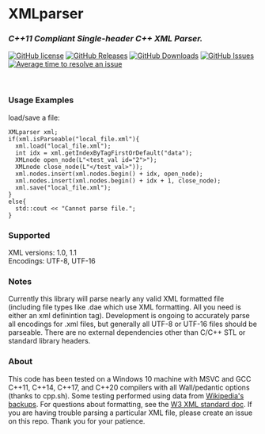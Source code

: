 # XMLparser

### _C++11 Compliant Single-header C++ XML Parser._  

[![GitHub license](https://img.shields.io/badge/license-MIT-blue.svg)](https://raw.githubusercontent.com/jstrom2002/XMLparser/main/LICENSE)
[![GitHub Releases](https://img.shields.io/github/release/jstrom2002/XMLparser.svg)](https://github.com/jstrom2002/json/releases)
[![GitHub Downloads](https://img.shields.io/github/downloads/jstrom2002/XMLparser/total)](https://github.com/jstrom2002/json/releases)
[![GitHub Issues](https://img.shields.io/github/issues/jstrom2002/XMLparser.svg)](https://github.com/jstrom2002/XMLparser/issues)
[![Average time to resolve an issue](https://isitmaintained.com/badge/resolution/jstrom2002/XMLparser.svg)](https://isitmaintained.com/project/jstrom2002/XMLparser "Average time to resolve an issue")
  
<br>

### Usage Examples  
load/save a file:
````
XMLparser xml;
if(xml.isParseable("local_file.xml"){
  xml.load("local_file.xml");
  int idx = xml.getIndexByTagFirstOrDefault("data");
  XMLnode open_node(L"<test_val id="2">");
  XMLnode close_node(L"</test_val>"));
  xml.nodes.insert(xml.nodes.begin() + idx, open_node);
  xml.nodes.insert(xml.nodes.begin() + idx + 1, close_node);
  xml.save("local_file.xml");
}
else{
  std::cout << "Cannot parse file.";
}
````

### Supported  
XML versions: 1.0, 1.1  
Encodings: UTF-8, UTF-16  


### Notes  
Currently this library will parse nearly any valid XML formatted file (including file types like .dae which use XML formatting. All you need is either an xml definintion tag). Development is ongoing to accurately parse all encodings for .xml files, but generally all UTF-8 or UTF-16 files should be parseable. There are no external dependencies other than C/C++ STL or standard library headers.  
  
  
### About  
This code has been tested on a Windows 10 machine with MSVC and GCC C++11, C++14, C++17, and C++20 compilers with all Wall/pedantic options (thanks to cpp.sh). Some testing performed using data from [Wikipedia's backups](http://dumps.wikimedia.your.org/backup-index.html). For questions about formatting, see the [W3 XML standard doc](https://www.w3.org/TR/xml/).  If you are having trouble parsing a particular XML file, please create an issue on this repo. Thank you for your patience.  
